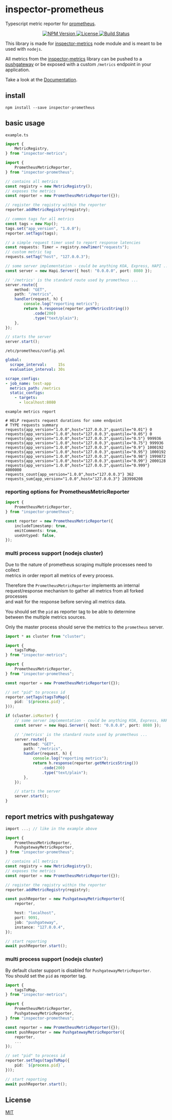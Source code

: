 # inspector-prometheus
Typescript metric reporter for [prometheus](https://prometheus.io).

<p align="center">
    <a href="https://www.npmjs.org/package/inspector-prometheus">
        <img src="https://img.shields.io/npm/v/inspector-prometheus.svg" alt="NPM Version">
    </a>
    <a href="https://www.npmjs.org/package/inspector-prometheus">
        <img src="https://img.shields.io/npm/l/inspector-prometheus.svg" alt="License">
    </a>
    <a href="https://travis-ci.org/rstiller/inspector-prometheus">
        <img src="http://img.shields.io/travis/rstiller/inspector-prometheus/master.svg" alt="Build Status">
    </a>
</p>

This library is made for [inspector-metrics](https://github.com/rstiller/inspector-metrics)
node module and is meant to be used with `nodejs`.  

All metrics from the [inspector-metrics](https://github.com/rstiller/inspector-metrics) library
can be pushed to a [pushgateway](https://github.com/prometheus/pushgateway) or be exposed with
a custom `/metrics` endpoint in your application.

Take a look at the [Documentation](https://rstiller.github.io/inspector-metrics/).

## install

`npm install --save inspector-prometheus`

## basic usage

`example.ts`
```typescript
import {
    MetricRegistry,
} from "inspector-metrics";

import {
    PrometheusMetricReporter,
} from "inspector-prometheus";

// contains all metrics
const registry = new MetricRegistry();
// exposes the metrics
const reporter = new PrometheusMetricReporter({});

// register the registry within the reporter
reporter.addMetricRegistry(registry);

// common tags for all metrics
const tags = new Map();
tags.set("app_version", "1.0.0");
reporter.setTags(tags);

// a simple request timer used to report response latencies
const requests: Timer = registry.newTimer("requests");
// custom metric tag
requests.setTag("host", "127.0.0.3");

// some server implementation - could be anything KOA, Express, HAPI ...
const server = new Hapi.Server({ host: "0.0.0.0", port: 8080 });

// '/metrics' is the standard route used by prometheus ...
server.route({
    method: "GET",
    path: "/metrics",
    handler(request, h) {
        console.log("reporting metrics");
        return h.response(reporter.getMetricsString())
            .code(200)
            .type("text/plain");
    },
});

// starts the server
server.start();
```

`/etc/prometheus/config.yml`
```yaml
global:
  scrape_interval:     15s
  evaluation_interval: 30s

scrape_configs:
- job_name: test-app
  metrics_path: /metrics
  static_configs:
    - targets:
      - localhost:8080
```

`example metrics report`
```text
# HELP requests request durations for some endpoint
# TYPE requests summary
requests{app_version="1.0.0",host="127.0.0.3",quantile="0.01"} 0
requests{app_version="1.0.0",host="127.0.0.3",quantile="0.05"} 0
requests{app_version="1.0.0",host="127.0.0.3",quantile="0.5"} 999936
requests{app_version="1.0.0",host="127.0.0.3",quantile="0.75"} 999936
requests{app_version="1.0.0",host="127.0.0.3",quantile="0.9"} 1000192
requests{app_version="1.0.0",host="127.0.0.3",quantile="0.95"} 1000192
requests{app_version="1.0.0",host="127.0.0.3",quantile="0.98"} 1999872
requests{app_version="1.0.0",host="127.0.0.3",quantile="0.99"} 2000128
requests{app_version="1.0.0",host="127.0.0.3",quantile="0.999"} 4000000
requests_count{app_version="1.0.0",host="127.0.0.3"} 362
requests_sum{app_version="1.0.0",host="127.0.0.3"} 283998208
```

### reporting options for PrometheusMetricReporter

```typescript
import {
    PrometheusMetricReporter,
} from "inspector-prometheus";

const reporter = new PrometheusMetricReporter({
    includeTimestamp: true,
    emitComments: true,
    useUntyped: false,
});
```

### multi process support (nodejs cluster)

Due to the nature of prometheus scraping multiple processes need to collect  
metrics in order report all metrics of every process.  

Therefore the `PrometheusMetricReporter` implements an internal  
request/response mechanism to gather all metrics from all forked processes  
and wait for the response before serving all metrics data.  

You should set the `pid` as reporter tag to be able to determine  
between the multiple metrics sources.  

Only the master process should serve the metrics to the `prometheus` server.  

```typescript
import * as cluster from "cluster";

import {
    tagsToMap,
} from "inspector-metrics";

import {
    PrometheusMetricReporter,
} from "inspector-prometheus";

const reporter = new PrometheusMetricReporter({});

// set "pid" to process id
reporter.setTags(tagsToMap({
    pid: `${process.pid}`,
}));

if (cluster.isMaster) {
    // some server implementation - could be anything KOA, Express, HAPI ...
    const server = new Hapi.Server({ host: "0.0.0.0", port: 8080 });

    // '/metrics' is the standard route used by prometheus ...
    server.route({
        method: "GET",
        path: "/metrics",
        handler(request, h) {
            console.log("reporting metrics");
            return h.response(reporter.getMetricsString())
                .code(200)
                .type("text/plain");
        },
    });

    // starts the server
    server.start();
}
```

## report metrics with pushgateway

```typescript
import ...; // like in the example above

import {
    PrometheusMetricReporter,
    PushgatewayMetricReporter,
} from "inspector-prometheus";

// contains all metrics
const registry = new MetricRegistry();
// exposes the metrics
const reporter = new PrometheusMetricReporter({});

// register the registry within the reporter
reporter.addMetricRegistry(registry);

const pushReporter = new PushgatewayMetricReporter({
    reporter,

    host: "localhost",
    port: 9091,
    job: "pushgateway",
    instance: "127.0.0.4",
});

// start reporting
await pushReporter.start();
```

### multi process support (nodejs cluster)

By default cluster support is disabled for `PushgatewayMetricReporter`.  
You should set the `pid` as reporter tag.  

```typescript
import {
    tagsToMap,
} from "inspector-metrics";

import {
    PrometheusMetricReporter,
    PushgatewayMetricReporter,
} from "inspector-prometheus";

const reporter = new PrometheusMetricReporter({});
const pushReporter = new PushgatewayMetricReporter({
    reporter,
    ...
});

// set "pid" to process id
reporter.setTags(tagsToMap({
    pid: `${process.pid}`,
}));

// start reporting
await pushReporter.start();
```

## License

[MIT](https://www.opensource.org/licenses/mit-license.php)
